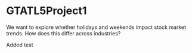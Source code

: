 # GTATL5Project1
We want to explore whether holidays and weekends impact stock market trends.  How does this differ across industries? 

Added test
